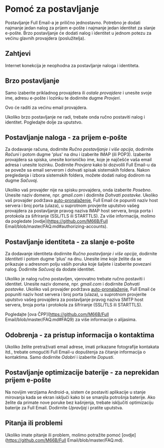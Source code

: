 # Pomoć za postavljanje

Postavljanje Full Email-a je prilično jednostavno. Potrebno je dodati najmanje jedan nalog za prijem e-pošte i najmanje jedan identitet za slanje e-pošte. Brzo postavljanje će dodati nalog i identitet u jednom potezu za većinu glavnih provajdera (poslužitelja).

## Zahtjevi

Internet konekcija je neophodna za postavljanje naloga i identiteta.

## Brzo postavljanje

Samo izaberite prikladnog provajdera ili *ostale provajdere* i unesite svoje ime, adresu e-pošte i lozinku te dodirnite dugme *Provjeri*.

Ovo će raditi za većinu email provajdera.

Ukoliko brzo postavljanje ne radi, trebate onda ručno postaviti nalog i identitet. Pogledajte dolje za uputstvo.

## Postavljanje naloga - za prijem e-pošte

Za dodavanje računa, dodirnite *Ručno postavljanje i više opcija*, dodirnite *Računi* i potom dugme 'plus' na dnu i izaberite IMAP (ili POP3). Izaberite provajdera sa spiska, unesite korisničko ime, koje je najčešće vaša email adresa i unesite lozinku. Dodirnite *Provjera* kako bi dozvolili Full Email-u da se poveže sa email serverom i dohvati spisak sistemskih foldera. Nakon pregledanja i izbora sistemskih foldera, možete dodati nalog dodirom na dugme *Sačuvaj*.

Ukoliko vaš provajder nije na spisku provajdera, onda izaberite *Posebno*. Unesite naziv domene, npr. *gmail.com* i dodirnite *Dohvati postavke*. Ukoliko vaš provajder podržava [auto-pronalaženje](https://tools.ietf.org/html/rfc6186), Full Email će popuniti naziv host servera i broj porta (ulaza), u suprotnom provjerite uputstvo vašeg provajdera za postavljanje pravog naziva IMAP host servera, broja porta i protokola za šifriranje (SSL/TLS ili STARTTLS). Za više informacija, molimo da pogledate [ovdje](https://github.com/M66B/Full Email/blob/master/FAQ.md#authorizing-accounts).

## Postavljanje identiteta - za slanje e-pošte

Za dodavanje identiteta dodirnite *Ručno postavljanje i više opcija*, dodirnite *Identiteti* i potom dugme 'plus' na dnu. Unesite ime koje želite da se prikazuje u adresnom polju vaših poruka koje šaljete i izaberite povezani nalog. Dodirnite *Sačuvaj* da dodate identitet.

Ukoliko je nalog ručno postavljen, vjerovatno trebate ručno postaviti i identitet. Unesite naziv domene, npr. *gmail.com* i dodirnite *Dohvati postavke*. Ukoliko vaš provajder podržava [auto-pronalaženje](https://tools.ietf.org/html/rfc6186), Full Email će popuniti naziv host servera i broj porta (ulaza), u suprotnom provjerite uputstvo vašeg provajdera za postavljanje pravog naziva SMTP host servera, broja porta i protokola za šifriranje (SSL/TLS ili STARTTLS).

Pogledajte [ova ČPP](https://github.com/M66B/Full Email/blob/master/FAQ.md#FAQ9) za više informacije o alijasima.

## Odobrenja - za pristup informacija o kontaktima

Ukoliko želite pretraživati email adrese, imati prikazane fotografije kontakata itd., trebate omogućiti Full Email-u dopuštenja za čitanje informacija o kontaktima. Samo dodirnite *Odobri* i izaberite *Dopusti*.

## Postavljanje optimizacije baterije - za neprekidan prijem e-pošte

Na novijim verzijama Android-a, sistem će postaviti aplikacije u stanje mirovanja kada se ekran isključi kako bi se smanjila potrošnja baterije. Ako želite da primate nove poruke bez kašnjenja, trebate isključiti optimizaciju baterije za Full Email. Dodirnite *Upravljaj* i pratite uputstva.

## Pitanja ili problemi

Ukoliko imate pitanje ili problem, molimo potražite pomoć [ovdje](https://github.com/M66B/Full Email/blob/master/FAQ.md).